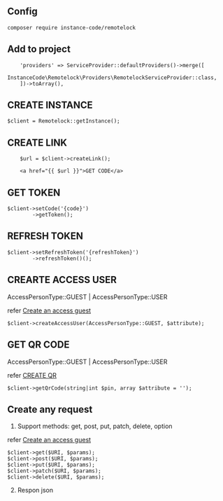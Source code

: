 ## Config

```
composer require instance-code/remotelock
```

## Add to project

```
    'providers' => ServiceProvider::defaultProviders()->merge([
        InstanceCode\Remotelock\Providers\RemotelockServiceProvider::class,
    ])->toArray(),
```

## CREATE INSTANCE

```
$client = Remotelock::getInstance();
```

## CREATE LINK

``` get code
    $url = $client->createLink();

    <a href="{{ $url }}">GET CODE</a>
```

## GET TOKEN

```
$client->setCode('{code}')
        ->getToken();
```

## REFRESH TOKEN

```
$client->setRefreshToken('{refreshToken}')
        ->refreshToken()();
```

## CREARTE ACCESS USER

AccessPersonType::GUEST | AccessPersonType::USER

refer [Create an access guest](https://remotelock.kke.co.jp/confi/remotelock-apidoc/members-access#create-an-access-guest)
```
$client->createAccessUser(AccessPersonType::GUEST, $attribute);
```

## GET QR CODE

AccessPersonType::GUEST | AccessPersonType::USER

refer [CREATE QR](https://remotelock.kke.co.jp/confi/remotelock-apidoc/#qrcodes-create-a-qrcode)
```
$client->getQrCode(string|int $pin, array $attribute = '');
```

## Create any request

1. Support methods: get, post, put, patch, delete, option

refer [Create an access guest](https://remotelock.kke.co.jp/confi/remotelock-apidoc/)
```
$client->get($URI, $params);
$client->post($URI, $params);
$client->put($URI, $params);
$client->patch($URI, $params);
$client->delete($URI, $params);
```

2. Respon json

